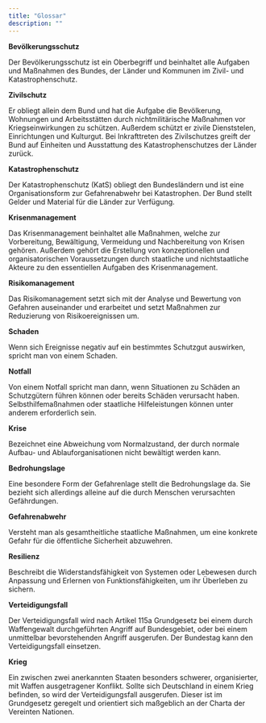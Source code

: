 ```yaml
---
title: "Glossar"
description: ""
---
```


<b> Bevölkerungsschutz </b>

Der Bevölkerungsschutz ist ein Oberbegriff und beinhaltet
alle Aufgaben und Maßnahmen des Bundes, der Länder und
Kommunen im Zivil- und Katastrophenschutz.

<b> Zivilschutz </b>

Er obliegt allein dem Bund und hat die Aufgabe die Bevölkerung,
Wohnungen und Arbeitsstätten durch nichtmilitärische Maßnahmen
vor Kriegseinwirkungen zu schützen. Außerdem schützt
er zivile Dienststelen, Einrichtungen und Kulturgut. Bei Inkrafttreten
des Zivilschutzes greift der Bund auf Einheiten und
Ausstattung des Katastrophenschutzes der Länder zurück.

<b> Katastrophenschutz </b>

Der Katastrophenschutz (KatS) obliegt den Bundesländern und
ist eine Organisationsform zur Gefahrenabwehr bei Katastrophen.
Der Bund stellt Gelder und Material für die Länder zur Verfügung.

<b> Krisenmanagement </b>

Das Krisenmanagement beinhaltet alle Maßnahmen, welche zur
Vorbereitung, Bewältigung, Vermeidung und Nachbereitung
von Krisen gehören. Außerdem gehört die Erstellung von konzeptionellen
und organisatorischen Voraussetzungen durch
staatliche und nichtstaatliche Akteure zu den essentiellen
Aufgaben des Krisenmanagement.

<b> Risikomanagement </b>

Das Risikomanagement setzt sich mit der Analyse und Bewertung
von Gefahren auseinander und erarbeitet und setzt Maßnahmen
zur Reduzierung von Risikoereignissen um.

<b> Schaden </b>

Wenn sich Ereignisse negativ auf ein bestimmtes Schutzgut
auswirken, spricht man von einem Schaden.

<b> Notfall </b>

Von einem Notfall spricht man dann, wenn Situationen zu Schäden
an Schutzgütern führen können oder bereits Schäden verursacht
haben. Selbsthilfemaßnahmen oder staatliche Hilfeleistungen
können unter anderem erforderlich sein.

<b> Krise </b>

Bezeichnet eine Abweichung vom Normalzustand, der durch
normale Aufbau- und Ablauforganisationen nicht bewältigt
werden kann.

<b> Bedrohungslage </b>

Eine besondere Form der Gefahrenlage stellt die Bedrohungslage
da. Sie bezieht sich allerdings alleine auf die durch Menschen
verursachten Gefährdungen.

<b> Gefahrenabwehr </b>

Versteht man als gesamtheitliche staatliche Maßnahmen, um
eine konkrete Gefahr für die öffentliche Sicherheit abzuwehren.

<b> Resilienz </b>

Beschreibt die Widerstandsfähigkeit von Systemen oder Lebewesen
durch Anpassung und Erlernen von Funktionsfähigkeiten, um ihr
Überleben zu sichern.

<b> Verteidigungsfall </b>

Der Verteidigungsfall wird nach Artikel 115a Grundgesetz bei
einem durch Waffengewalt durchgeführten Angriff auf Bundesgebiet,
oder bei einem unmittelbar bevorstehenden Angriff
ausgerufen. Der Bundestag kann den Verteidigungsfall einsetzen.

<b> Krieg </b>

Ein zwischen zwei anerkannten Staaten besonders schwerer,
organisierter, mit Waffen ausgetragener Konflikt. Sollte sich
Deutschland in einem Krieg befinden, so wird der Verteidigungsfall
ausgerufen. Dieser ist im Grundgesetz geregelt und orientiert sich
maßgeblich an der Charta der Vereinten Nationen.